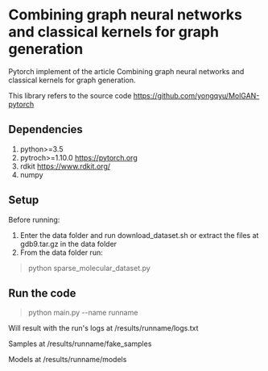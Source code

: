 # Combining graph neural networks and classical kernels for graph generation
Pytorch implement of the article Combining graph neural networks and classical kernels for graph generation.

This library refers to the source code https://github.com/yongqyu/MolGAN-pytorch

## Dependencies
1) python>=3.5
2) pytroch>=1.10.0  https://pytorch.org
3) rdkit  https://www.rdkit.org/
4) numpy

## Setup
Before running:
1) Enter the data folder and run download_dataset.sh or extract the files at gdb9.tar.gz in the data folder
2) From the data folder run:
>python sparse_molecular_dataset.py 

## Run the code
>python main.py --name runname

Will result with the run's logs at /results/runname/logs.txt

Samples at /results/runname/fake_samples

Models at /results/runname/models




